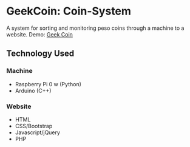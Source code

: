 # GeekCoin: Coin-System

  A system for sorting and monitoring peso coins through a machine to a website. Demo: [Geek Coin](https://www.youtube.com/watch?v=LxUQS6OEqfE)
## Technology Used
### Machine
- Raspberry Pi 0 w (Python)
- Arduino (C++)
### Website
- HTML
- CSS/Bootstrap
- Javascript/jQuery
- PHP
